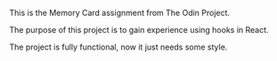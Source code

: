 This is the Memory Card assignment from The Odin Project.

The purpose of this project is to gain experience using hooks in React.

The project is fully functional, now it just needs some style.